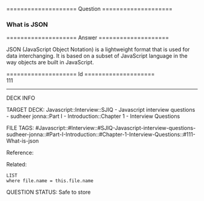 ==================== Question ====================  

### What is JSON  

==================== Answer ====================  

JSON (JavaScript Object Notation) is a lightweight format that is used for data
interchanging. It is based on a subset of JavaScript language in the way objects
are built in JavaScript.

==================== Id ====================  
111

---

DECK INFO

TARGET DECK: Javascript::Interview::SJIQ - Javascript interview questions - sudheer jonna::Part I - Introduction::Chapter 1 - Interview Questions

FILE TAGS: #Javascript::#Interview::#SJIQ-Javascript-interview-questions-sudheer-jonna::#Part-I-Introduction::#Chapter-1-Interview-Questions::#111-What-is-json

Reference:

Related:

```dataview
LIST
where file.name = this.file.name
```

QUESTION STATUS: Safe to store
